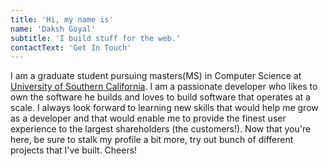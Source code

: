 ```yaml
---
title: 'Hi, my name is'
name: 'Daksh Goyal'
subtitle: 'I build stuff for the web.'
contactText: 'Get In Touch'
---
```


I am a graduate student pursuing masters(MS) in Computer Science at [University of Southern California](https://www.usc.edu/). I am a passionate developer who likes to own the software he builds and loves to build software that operates at a scale. I always look forward to learning new skills that would help me grow as a developer and that would enable me to provide the finest user experience to the largest shareholders (the customers!). Now that you're here, be sure to stalk my profile a bit more, try out bunch of different projects that I've built. Cheers!
